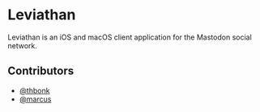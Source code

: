 # Leviathan

Leviathan is an iOS and macOS client application for the Mastodon social network.

## Contributors

- <a rel="me" href="https://mastodon.online/@thbonk">@thbonk</a>
- <a rel="me" href="https://bearologics.social/@marcus">@marcus</a>

